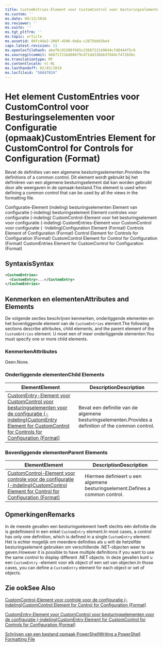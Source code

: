 ```yaml
---
title: CustomEntries-Element voor CustomControl voor besturingselementen voor de configuratie (-indeling) | Microsoft Docs
ms.custom: ''
ms.date: 09/13/2016
ms.reviewer: ''
ms.suite: ''
ms.tgt_pltfrm: ''
ms.topic: article
ms.assetid: 80fc4de2-208f-4506-9a6a-c2675bb83be4
caps.latest.revision: 11
ms.openlocfilehash: abef6c91500f665c2366f221496d4cfd6444f5c9
ms.sourcegitcommit: b6871f21bd666f9cd71dd336bb3f844cf472b56c
ms.translationtype: MT
ms.contentlocale: nl-NL
ms.lasthandoff: 02/03/2019
ms.locfileid: "56847024"
---
```

# <a name="customentries-element-for-customcontrol-for-controls-for-configuration-format"></a><span data-ttu-id="54bf8-102">Het element CustomEntries voor CustomControl voor Besturingselementen voor Configuratie (opmaak)</span><span class="sxs-lookup"><span data-stu-id="54bf8-102">CustomEntries Element for CustomControl for Controls for Configuration (Format)</span></span>

<span data-ttu-id="54bf8-103">Bevat de definities van een algemene besturingselementen.</span><span class="sxs-lookup"><span data-stu-id="54bf8-103">Provides the definitions of a common control.</span></span> <span data-ttu-id="54bf8-104">Dit element wordt gebruikt bij het definiëren van een algemene besturingselement dat kan worden gebruikt door alle weergaven in de opmaak-bestand.</span><span class="sxs-lookup"><span data-stu-id="54bf8-104">This element is used when defining a common control that can be used by all the views in the formatting file.</span></span>

<span data-ttu-id="54bf8-105">Configuratie-Element (indeling) besturingselementen Element van configuratie (-indeling) besturingselement Element controles voor configuratie (-indeling) CustomControl-Element voor het besturingselement voor configuratie (-indeling) CustomEntries-Element voor CustomControl voor configuratie ( -Indeling)</span><span class="sxs-lookup"><span data-stu-id="54bf8-105">Configuration Element (Format) Controls Element of Configuration (Format) Control Element for Controls for Configuration (Format) CustomControl Element for Control for Configuration (Format) CustomEntries Element for CustomControl for Configuration (Format)</span></span>

## <a name="syntax"></a><span data-ttu-id="54bf8-106">Syntaxis</span><span class="sxs-lookup"><span data-stu-id="54bf8-106">Syntax</span></span>

```xml
<CustomEntries>
  <CustomEntry>...</CustomEntry>
</CustomEntries>

```

## <a name="attributes-and-elements"></a><span data-ttu-id="54bf8-107">Kenmerken en elementen</span><span class="sxs-lookup"><span data-stu-id="54bf8-107">Attributes and Elements</span></span>

<span data-ttu-id="54bf8-108">De volgende secties beschrijven kenmerken, onderliggende elementen en het bovenliggende element van de `CustomEntries` element.</span><span class="sxs-lookup"><span data-stu-id="54bf8-108">The following sections describe attributes, child elements, and the parent element of the `CustomEntries` element.</span></span> <span data-ttu-id="54bf8-109">U moet een of meer onderliggende elementen.</span><span class="sxs-lookup"><span data-stu-id="54bf8-109">You must specify one or more child elements.</span></span>

### <a name="attributes"></a><span data-ttu-id="54bf8-110">Kenmerken</span><span class="sxs-lookup"><span data-stu-id="54bf8-110">Attributes</span></span>

<span data-ttu-id="54bf8-111">Geen.</span><span class="sxs-lookup"><span data-stu-id="54bf8-111">None.</span></span>

### <a name="child-elements"></a><span data-ttu-id="54bf8-112">Onderliggende elementen</span><span class="sxs-lookup"><span data-stu-id="54bf8-112">Child Elements</span></span>

|<span data-ttu-id="54bf8-113">Element</span><span class="sxs-lookup"><span data-stu-id="54bf8-113">Element</span></span>|<span data-ttu-id="54bf8-114">Description</span><span class="sxs-lookup"><span data-stu-id="54bf8-114">Description</span></span>|
|-------------|-----------------|
|[<span data-ttu-id="54bf8-115">CustomEntry-Element voor CustomControl voor besturingselementen voor de configuratie (-indeling)</span><span class="sxs-lookup"><span data-stu-id="54bf8-115">CustomEntry Element for CustomControl for Controls for Configuration (Format)</span></span>](./customentry-element-for-customcontrol-for-controls-for-configuration-format.md)|<span data-ttu-id="54bf8-116">Bevat een definitie van de algemene besturingselementen.</span><span class="sxs-lookup"><span data-stu-id="54bf8-116">Provides a definition of the common control.</span></span>|

### <a name="parent-elements"></a><span data-ttu-id="54bf8-117">Bovenliggende elementen</span><span class="sxs-lookup"><span data-stu-id="54bf8-117">Parent Elements</span></span>

|<span data-ttu-id="54bf8-118">Element</span><span class="sxs-lookup"><span data-stu-id="54bf8-118">Element</span></span>|<span data-ttu-id="54bf8-119">Description</span><span class="sxs-lookup"><span data-stu-id="54bf8-119">Description</span></span>|
|-------------|-----------------|
|[<span data-ttu-id="54bf8-120">CustomControl-Element voor controle voor de configuratie (-indeling)</span><span class="sxs-lookup"><span data-stu-id="54bf8-120">CustomControl Element for Control for Configuration (Format)</span></span>](./customcontrol-element-for-control-for-controls-for-configuration-format.md)|<span data-ttu-id="54bf8-121">Hiermee definieert u een algemene besturingselement.</span><span class="sxs-lookup"><span data-stu-id="54bf8-121">Defines a common control.</span></span>|

## <a name="remarks"></a><span data-ttu-id="54bf8-122">Opmerkingen</span><span class="sxs-lookup"><span data-stu-id="54bf8-122">Remarks</span></span>

<span data-ttu-id="54bf8-123">In de meeste gevallen een besturingselement heeft slechts één definitie die is gedefinieerd in een enkel `CustomEntry` element.</span><span class="sxs-lookup"><span data-stu-id="54bf8-123">In most cases, a control has only one definition, which is defined in a single `CustomEntry` element.</span></span> <span data-ttu-id="54bf8-124">Het is echter mogelijk om meerdere definities als u wilt de hetzelfde besturingselement gebruiken om verschillende .NET-objecten weer te geven.</span><span class="sxs-lookup"><span data-stu-id="54bf8-124">However it is possible to have multiple definitions if you want to use the same control to display different .NET objects.</span></span> <span data-ttu-id="54bf8-125">In deze gevallen kunt u een `CustomEntry` -element voor elk object of een set van objecten.</span><span class="sxs-lookup"><span data-stu-id="54bf8-125">In those cases, you can define a `CustomEntry` element for each object or set of objects.</span></span>

## <a name="see-also"></a><span data-ttu-id="54bf8-126">Zie ook</span><span class="sxs-lookup"><span data-stu-id="54bf8-126">See Also</span></span>

[<span data-ttu-id="54bf8-127">CustomControl-Element voor controle voor de configuratie (-indeling)</span><span class="sxs-lookup"><span data-stu-id="54bf8-127">CustomControl Element for Control for Configuration (Format)</span></span>](./customcontrol-element-for-control-for-controls-for-configuration-format.md)

[<span data-ttu-id="54bf8-128">CustomEntry-Element voor CustomControl voor besturingselementen voor de configuratie (-indeling)</span><span class="sxs-lookup"><span data-stu-id="54bf8-128">CustomEntry Element for CustomControl for Controls for Configuration (Format)</span></span>](./customentry-element-for-customcontrol-for-controls-for-configuration-format.md)

[<span data-ttu-id="54bf8-129">Schrijven van een bestand opmaak PowerShell</span><span class="sxs-lookup"><span data-stu-id="54bf8-129">Writing a PowerShell Formatting File</span></span>](./writing-a-powershell-formatting-file.md)
